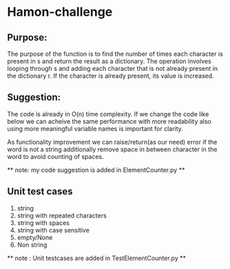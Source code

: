 # Hamon-challenge

## Purpose:
The purpose of the function is to find the number of times each character is present in s and return the result as a dictionary. The operation involves looping through s and adding each character that is not already present in the dictionary r. If the character is already present, its value is increased.

## Suggestion:
The code is already in O(n) time complexity. If we change the code like below we can acheive   the same performance with more readability also using more meaningful variable names is important for clarity.

As functionality improvement we can raise/return(as our need) error if the word is not a string additionally remove space in between character in the word to avoid counting of spaces.

 ** note: my code suggestion is added in ElementCounter.py **
## Unit test cases
 1. string
 2. string with repeated characters
 3. string with spaces
 4. string with case sensitive
 5. empty/None
 4. Non string

** note : Unit testcases are added in TestElementCounter.py **
